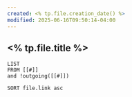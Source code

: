 ```yaml
---
created: <% tp.file.creation_date() %>
modified: 2025-06-16T09:50:14-04:00
---
```

## <% tp.file.title %>

```dataview
LIST
FROM [[#]]
and !outgoing([[#]])

SORT file.link asc
```
